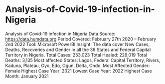 # Analysis-of-Covid-19-infection-in-Nigeria
Analysis of Covid-19 infection in Nigeria
Data Source: https://data.humdata.org
Period Covered: February 27th 2020 – February 2nd 2022
Tool: Microsoft PowerBI
Insight: The data cover New Cases, Deaths, Recoveries and Gender in all the 36 States and Federal Capital Territory in Nigeria.
Total Cases: 253,023
Total Healed: 229,019
Total Deaths: 3,135
Most affected States: Lagos, Federal Capital Territory, Rivers, Kaduna, Plateau, Oyo, Edo, Ogun, Delta, Ondo.
Most Affected Gender: Female
Highest Case Year: 2021
Lowest Case Year: 2022
Highest Case Month: January 2021
